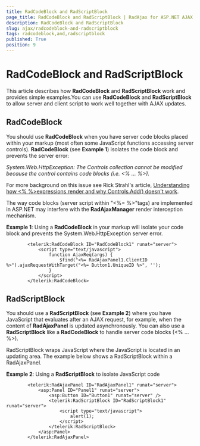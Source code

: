```yaml
---
title: RadCodeBlock and RadScriptBlock
page_title: RadCodeBlock and RadScriptBlock | RadAjax for ASP.NET AJAX Documentation
description: RadCodeBlock and RadScriptBlock
slug: ajax/radcodeblock-and-radscriptblock
tags: radcodeblock,and,radscriptblock
published: True
position: 9
---
```


# RadCodeBlock and RadScriptBlock



This article describes how **RadCodeBlock** and **RadScriptBlock** work and provides simple examples.You can use **RadCodeBlock** and **RadScriptBlock** to allow server and client script to work well together with AJAX updates.

## RadCodeBlock

You should use **RadCodeBlock** when you have server code blocks placed within your markup (most often some JavaScript functions accessing server controls). **RadCodeBlock** (see **Example 1**) isolates the code block and prevents the server error:

*System.Web.HttpException: The Controls collection cannot be modified because the control contains code blocks (i.e. <% ... %>).*

For more background on this issue see Rick Strahl's article, [Understanding how <% %>expressions render and why Controls.Add() doesn't work](http://www.west-wind.com/WebLog/posts/6148.aspx).

The way code blocks (server script within "<%= %>"tags) are implemented in ASP.NET may interfere with the **RadAjaxManager** render interception mechanism.

**Example 1**: Using a **RadCodeBlock** in your markup will isolate your code block and prevents the System.Web.HttpException server error.

````ASPNET
	    <telerik:RadCodeBlock ID="RadCodeBlock1" runat="server">
	        <script type="text/javascript">
	            function AjaxReq(args) {
	                $find("<%= RadAjaxPanel1.ClientID %>").ajaxRequestWithTarget("<%= Button1.UniqueID %>", '');
	            }
	        </script>
	    </telerik:RadCodeBlock>
````



## RadScriptBlock

You should use a **RadScriptBlock** (see **Example 2**) where you have JavaScript that evaluates after an AJAX request, for example, when the content of **RadAjaxPanel** is updated asynchronously. You can also use a **RadScriptBlock** like a **RadCodeBlock** to handle server code blocks (<% ... %>).

RadScriptBlock wraps JavaScript where the JavaScript is located in an updating area. The example below shows a RadScriptBlock within a RadAjaxPanel.

**Example 2**: Using a **RadScriptBlock** to isolate JavaScript code

````ASPNET
	    <telerik:RadAjaxPanel ID="RadAjaxPanel1" runat="server">
	        <asp:Panel ID="Panel1" runat="server">
	            <asp:Button ID="Button1" runat="server" />
	            <telerik:RadScriptBlock ID="RadScriptBlock1" runat="server">
	                <script type="text/javascript">
	                    alert(1);            
	                </script>
	            </telerik:RadScriptBlock>
	        </asp:Panel>
	    </telerik:RadAjaxPanel>
````


